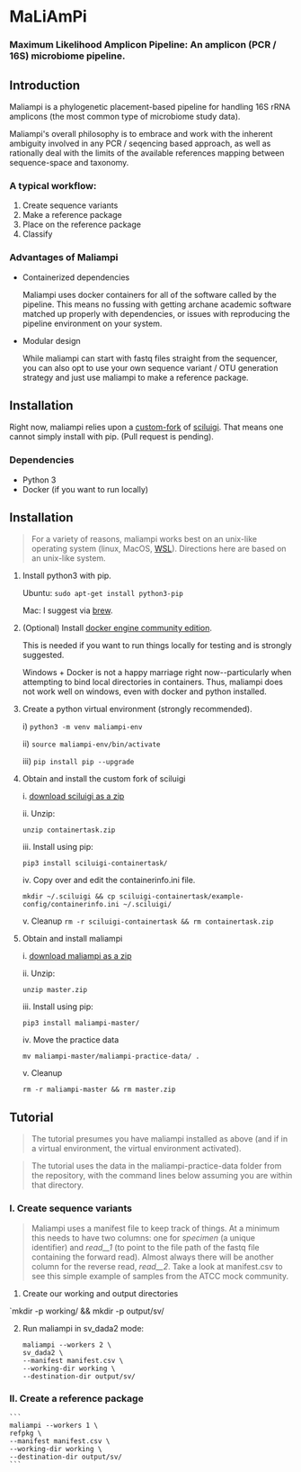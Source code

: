 # MaLiAmPi
### Maximum Likelihood Amplicon Pipeline: An amplicon (PCR / 16S) microbiome pipeline.

## Introduction
Maliampi is a phylogenetic placement-based pipeline for handling 16S rRNA amplicons (the most common type of microbiome study data).

Maliampi's overall philosophy is to embrace and work with the inherent ambiguity involved in any PCR / seqencing based approach, as well as rationally deal with the limits of the available references mapping between sequence-space and taxonomy. 

### A typical workflow:
1) Create sequence variants
2) Make a reference package
3) Place on the reference package
4) Classify

### Advantages of Maliampi
* Containerized dependencies

    Maliampi uses docker containers for all of the software called by the pipeline. This means no fussing with getting archane academic software matched up properly with dependencies, or issues with reproducing the pipeline environment on your system.

* Modular design
    
    While maliampi can start with fastq files straight from the sequencer, you can also opt to use your own sequence variant / OTU generation strategy and just use maliampi to make a reference package. 



## Installation
Right now, maliampi relies upon a [custom-fork](https://github.com/jgolob/sciluigi/tree/containertask) of [sciluigi](https://github.com/pharmbio/sciluigi). That means one cannot simply install with pip. (Pull request is pending).

### Dependencies
* Python 3
* Docker (if you want to run locally)

## Installation
> For a variety of reasons, maliampi works best on an unix-like operating system (linux, MacOS, [WSL](https://docs.microsoft.com/en-us/windows/wsl/install-win10)). Directions here are based on an unix-like system. 

1) Install python3 with pip.

    Ubuntu: `sudo apt-get install python3-pip`

    Mac: I suggest via [brew](https://docs.python-guide.org/starting/install3/osx/).

2) (Optional) Install [docker engine community edition](https://hub.docker.com/search/?type=edition&offering=community).

    This is needed if you want to run things locally for testing and is strongly suggested.

    Windows + Docker is not a happy marriage right now--particularly when attempting to bind local directories in containers. Thus, maliampi does not work well on windows, even with docker and python installed. 

3) Create a python virtual environment (strongly recommended).

    i) `python3 -m venv maliampi-env`

    ii) `source maliampi-env/bin/activate`

    iii) `pip install pip --upgrade`


4) Obtain and install the custom fork of sciluigi

    i. [download sciluigi as a zip](https://github.com/jgolob/sciluigi/archive/containertask.zip)

    ii. Unzip: 
    
    `unzip containertask.zip`
    
    iii. Install using pip: 
    
    `pip3 install sciluigi-containertask/`

    iv. Copy over and edit the containerinfo.ini file.
    
    `mkdir ~/.sciluigi && cp sciluigi-containertask/example-config/containerinfo.ini ~/.sciluigi/`

    v. Cleanup `rm -r sciluigi-containertask && rm containertask.zip`

5) Obtain and install maliampi

    i. [download maliampi as a zip](https://github.com/jgolob/maliampi/archive/master.zip)

    ii. Unzip: 
    
    `unzip master.zip`
    
    iii. Install using pip: 
    
    `pip3 install maliampi-master/`

    iv. Move the practice data

    `mv maliampi-master/maliampi-practice-data/ .`

    v. Cleanup 
    
    `rm -r maliampi-master && rm master.zip`

## Tutorial
>The tutorial presumes you have maliampi installed as above (and if in a virtual environment, the virtual environment activated).

> The tutorial uses the data in the maliampi-practice-data folder from the repository, with the command lines below assuming you are within that directory.

### I. Create sequence variants
>Maliampi uses a manifest file to keep track of things. At a minimum this needs to have two columns: one for _specimen_ (a unique identifier) and _read__1_ (to point to the file path of the fastq file containing the forward read). Almost always there will be another column for the reverse read, _read__2_. Take a look at manifest.csv to see this simple example of samples from the ATCC mock community.

1. Create our working and output directories

`mkdir -p working/ && mkdir -p output/sv/

2. Run maliampi in sv_dada2 mode:
    ```
    maliampi --workers 2 \
    sv_dada2 \
    --manifest manifest.csv \
    --working-dir working \
    --destination-dir output/sv/
    ```

### II. Create a reference package
    ```
    maliampi --workers 1 \
    refpkg \
    --manifest manifest.csv \
    --working-dir working \
    --destination-dir output/sv/
    ```
